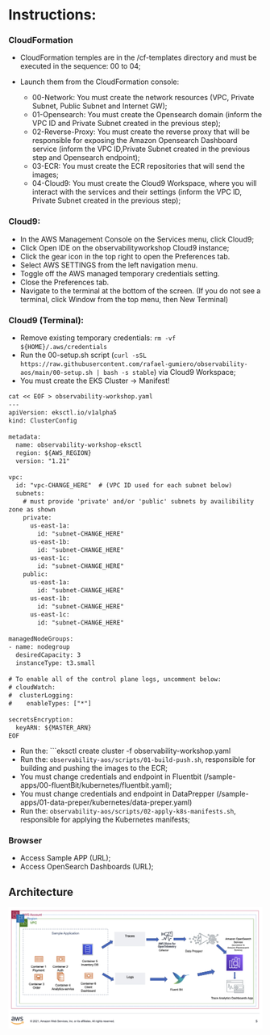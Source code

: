 # Instructions:

### CloudFormation
- CloudFormation temples are in the /cf-templates directory and must be executed in the sequence: 00 to 04;
- Launch them from the CloudFormation console:

  - 00-Network: You must create the network resources (VPC, Private Subnet, Public Subnet and Internet GW);
  - 01-Opensearch: You must create the Opensearch domain (inform the VPC ID and Private Subnet created in the previous step);
  - 02-Reverse-Proxy: You must create the reverse proxy that will be responsible for exposing the Amazon Opensearch Dashboard service (inform the VPC ID,Private Subnet created in the previous step and Opensearch endpoint);
  - 03-ECR: You must create the ECR repositories that will send the images;
  - 04-Cloud9: You must create the Cloud9 Workspace, where you will interact with the services and their settings (inform the VPC ID, Private Subnet created in the previous step);

### Cloud9:
  - In the AWS Management Console on the Services menu, click Cloud9;
  - Click Open IDE on the observabilityworkshop Cloud9 instance;
  - Click the gear icon in the top right to open the Preferences tab.
  - Select AWS SETTINGS from the left navigation menu.
  - Toggle off the AWS managed temporary credentials setting.
  - Close the Preferences tab.
  - Navigate to the terminal at the bottom of the screen. (If you do not see a terminal, click Window from the top menu, then New Terminal)

### Cloud9 (Terminal):
  - Remove existing temporary credentials: ```rm -vf ${HOME}/.aws/credentials```
  - Run the 00-setup.sh script (```curl -sSL https://raw.githubusercontent.com/rafael-gumiero/observability-aos/main/00-setup.sh | bash -s stable```) via Cloud9 Workspace;
  - You must create the EKS Cluster -> Manifest!
```
cat << EOF > observability-workshop.yaml
--- 
apiVersion: eksctl.io/v1alpha5
kind: ClusterConfig

metadata:
  name: observability-workshop-eksctl
  region: ${AWS_REGION}
  version: "1.21"

vpc:
  id: "vpc-CHANGE_HERE"  # (VPC ID used for each subnet below)
  subnets:
    # must provide 'private' and/or 'public' subnets by availibility zone as shown
    private:
      us-east-1a:
        id: "subnet-CHANGE_HERE"
      us-east-1b:
        id: "subnet-CHANGE_HERE"
      us-east-1c:
        id: "subnet-CHANGE_HERE"
    public:
      us-east-1a:
        id: "subnet-CHANGE_HERE"
      us-east-1b:
        id: "subnet-CHANGE_HERE"
      us-east-1c:
        id: "subnet-CHANGE_HERE"

managedNodeGroups:
- name: nodegroup
  desiredCapacity: 3
  instanceType: t3.small

# To enable all of the control plane logs, uncomment below:
# cloudWatch:
#  clusterLogging:
#    enableTypes: ["*"]

secretsEncryption:
  keyARN: ${MASTER_ARN}
EOF
```
  - Run the: ```eksctl create cluster -f observability-workshop.yaml
  - Run the: ```observability-aos/scripts/01-build-push.sh```, responsible for building and pushing the images to the ECR;
  - You must change credentials and endpoint in Fluentbit (/sample-apps/00-fluentBit/kubernetes/fluentbit.yaml);
  - You must change credentials and endpoint in DataPrepper (/sample-apps/01-data-preper/kubernetes/data-preper.yaml)
  - Run the: ```observability-aos/scripts/02-apply-k8s-manifests.sh```, responsible for applying the Kubernetes manifests;

### Browser
  - Access Sample APP (URL);
  - Access OpenSearch Dashboards (URL);

## Architecture
![architecture](/assets/arch.jpg)

